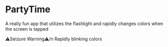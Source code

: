# PartyTime
A really fun app that utilizes the flashlight and rapidly changes colors when the screen is tapped

⚠️Seizure Warning⚠️/n
Rapidly blinking colors
